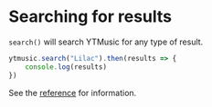 # Searching for results

`search()` will search YTMusic for any type of result.

```ts
ytmusic.search("Lilac").then(results => {
	console.log(results)
})
```

See the [reference](../../references/ytmusic/search.html) for information.
